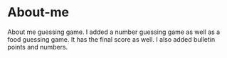 # About-me
About me guessing game. I added a number guessing game as well as a food guessing game. It has the final score as well. I also added bulletin points and numbers.